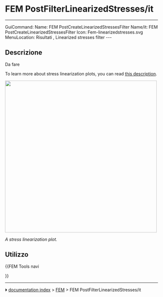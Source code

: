# FEM PostFilterLinearizedStresses/it
---
 GuiCommand:   Name: FEM PostCreateLinearizedStressesFilter   Name/it: FEM PostCreateLinearizedStressesFilter   Icon: Fem-linearizedstresses.svg   MenuLocation:  Risultati , Linearized stresses filter    ---


</div>

## Descrizione


<div class="mw-translate-fuzzy">

Da fare


</div>

To learn more about stress linearization plots, you can read [this description](https://www.graspengineering.com/what-is-stress-linearization/).

<img alt="" src=images/FEM_Stress-Linearization-Plot-Example.png  style="width:500px;">

*A stress linearization plot.*

## Utilizzo


<div class="mw-translate-fuzzy">



</div>





{{FEM Tools navi

}}



---
⏵ [documentation index](../README.md) > [FEM](Category_FEM.md) > FEM PostFilterLinearizedStresses/it
